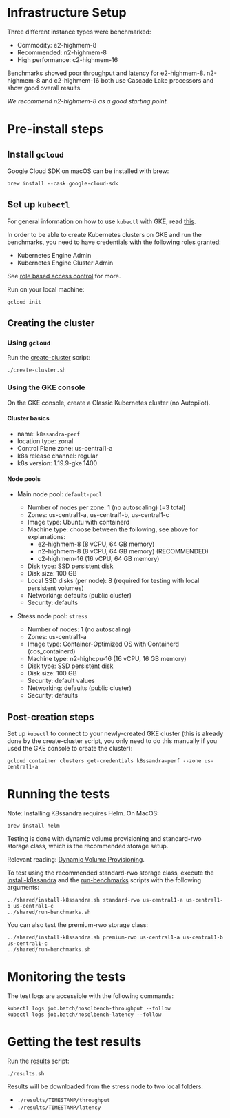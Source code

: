 # Infrastructure Setup

Three different instance types were benchmarked:

* Commodity: e2-highmem-8
* Recommended: n2-highmem-8
* High performance: c2-highmem-16

Benchmarks showed poor throughput and latency for e2-highmem-8. n2-highmem-8 and c2-highmem-16 both
use Cascade Lake processors and show good overall results. 

_We recommend n2-highmem-8 as a good starting point._

# Pre-install steps

## Install `gcloud`

Google Cloud SDK on macOS can be installed with brew:

    brew install --cask google-cloud-sdk

## Set up `kubectl`

For general information on how to use `kubectl` with GKE, read
[this](https://cloud.google.com/kubernetes-engine/docs/how-to/cluster-access-for-kubectl).

In order to be able to create Kubernetes clusters on GKE and run the benchmarks, you need to have
credentials with the following roles granted:

* Kubernetes Engine Admin
* Kubernetes Engine Cluster Admin

See [role based access
control](https://cloud.google.com/kubernetes-engine/docs/how-to/role-based-access-control) for more.

Run on your local machine:

    gcloud init

## Creating the cluster

### Using `gcloud`

Run the [create-cluster](./create-cluster.sh) script:

    ./create-cluster.sh

### Using the GKE console

On the GKE console, create a Classic Kubernetes cluster (no Autopilot).

#### Cluster basics

* name: `k8ssandra-perf`
* location type: zonal
* Control Plane zone: us-central1-a
* k8s release channel: regular
* k8s version: 1.19.9-gke.1400 

#### Node pools

* Main node pool: `default-pool`
  * Number of nodes per zone: 1 (no autoscaling) (=3 total)
  * Zones: us-central1-a, us-central1-b, us-central1-c
  * Image type:  Ubuntu with containerd  
  * Machine type: choose between the following, see above for explanations:
    * e2-highmem-8 (8 vCPU, 64 GB memory)
    * n2-highmem-8 (8 vCPU, 64 GB memory) (RECOMMENDED)
    * c2-highmem-16 (16 vCPU, 64 GB memory)
  * Disk type: SSD persistent disk
  * Disk size: 100 GB
  * Local SSD disks (per node): 8 (required for testing with local persistent volumes)
  * Networking: defaults (public cluster)
  * Security: defaults

* Stress node pool: `stress`
  * Number of nodes: 1 (no autoscaling)
  * Zones: us-central1-a
  * Image type:  Container-Optimized OS with Containerd (cos_containerd)  
  * Machine type:  n2-highcpu-16 (16 vCPU, 16 GB memory)
  * Disk type: SSD persistent disk
  * Disk size: 100 GB
  * Security: default values
  * Networking: defaults (public cluster)
  * Security: defaults

## Post-creation steps

Set up `kubectl` to connect to your newly-created GKE cluster (this is already done by the
create-cluster script, you only need to do this manually if you used the GKE console to create the
cluster):

    gcloud container clusters get-credentials k8ssandra-perf --zone us-central1-a

# Running the tests

Note: Installing K8ssandra requires Helm. On MacOS:

    brew install helm

Testing is done with dynamic volume provisioning and standard-rwo storage class, which is the
recommended storage setup.

Relevant reading: [Dynamic Volume
Provisioning](https://kubernetes.io/docs/concepts/storage/dynamic-provisioning/).

To test using the recommended standard-rwo storage class, execute the [install-k8ssandra](
../shared/install-k8ssandra.sh) and the [run-benchmarks](../shared/run-benchmarks.sh) scripts with
the following arguments:

    ../shared/install-k8ssandra.sh standard-rwo us-central1-a us-central1-b us-central1-c
    ../shared/run-benchmarks.sh 

You can also test the premium-rwo storage class:

    ../shared/install-k8ssandra.sh premium-rwo us-central1-a us-central1-b us-central1-c
    ../shared/run-benchmarks.sh 

# Monitoring the tests

The test logs are accessible with the following commands:

    kubectl logs job.batch/nosqlbench-throughput --follow
    kubectl logs job.batch/nosqlbench-latency --follow

# Getting the test results

Run the [results](./results.sh) script:

    ./results.sh

Results will be downloaded from the stress node to two local folders:

* `./results/TIMESTAMP/throughput`
* `./results/TIMESTAMP/latency`